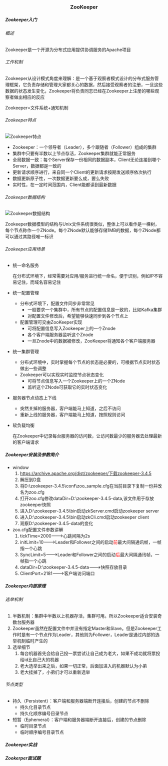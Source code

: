 <center><h3>ZooKeeper</h3></center>

##### Zookeeper入门

###### 概述

Zookeeper是一个开源为分布式应用提供协调服务的Apache项目

###### 工作机制

Zookeeper从设计模式角度来理解：是一个基于观察者模式设计的分布式服务管理框架，它负责存储和管理大家都关心的数据，然后接受观察者的注册，一旦这些数据的状态发生变化，Zookeeper将负责同志已经在Zookeeper上注册的哪些观察者做出相应的反应

Zookeeper=文件系统+通知机制

###### Zookeeper特点

![Zookeeper特点](D:\02_个人文档\照片\Zookeeper特点.PNG)

* Zookeeper：一个领导者（Leader），多个跟随者（Follower）组成的集群
* 集群中只要有半数以上节点存活，Zookeeper集群就能正常服务
* 全局数据一致：每个Server保存一份相同的数据副本，Client无论连接到哪个Server，数据都是一致的
* 更新请求顺序进行，来自同一个Client的更新请求按期发送顺序依次执行
* 数据更新原子性，一次数据更新要么成，要么失败
* 实时性，在一定时间范围内，Client能都读到最新数据

###### Zookeeper数据结构

![Zookeeper数据结构](D:\02_个人文档\照片\Zookeeper数据结构.PNG)

Zookeeper数据模型的结构与Unix文件系统很类似，整体上可以看作是一棵树，每个节点称作一个ZNode。每个ZNode默认能够存储1MB的数据，每个ZNode都可以通过其路径唯一标识

###### Zookeeper应用场景

* 统一命名服务

  在分布式环境下，经常需要对应用/服务进行统一命名，便于识别，例如IP不容易记住，而域名容易记住

* 统一配置管理

  * 分布式环境下，配置文件同步非常常见
    * 一般要求一个集群中，所有节点的配置信息是一致的，比如Kafka集群
    * 对配置文件修改后，希望能够快速同步到各个节点上
  * 配置管理可交由ZooKeeper实现
    * 可将配置信息写入Zookeeper上的一个Znode
    * 各个客户端服务器监听这个Znode
    * 一旦Znode中的数据被修改，ZooKeeper将通知各个客户端服务器

* 统一集群管理

  * 分布式环境中，实时掌握每个节点的状态是必要的，可根据节点实时状态做出一些调整
  * Zookeeper可以实现实时监控节点状态变化
    * 可将节点信息写入一个Zookeeper上的一个ZNode
    * 监听这个ZNode可获取它的实时状态变化

* 服务器节点动态上下线

  * 突然关掉的服务器，客户端能马上知道，之后不访问
  * 重新上线的服务器，客户端能马上知道，按照规则访问

* 软负载均衡

  在Zookeeper中记录每台服务器的访问数，让访问数最少的服务器去处理最新的客户端请求

##### Zookeeper安装及参数简介

* window
  1. https://archive.apache.org/dist/zookeeper/下载zookeeper-3.4.5
  2. 解压到D盘
  3. 将D:\zookeeper-3.4.5\conf\zoo_sample.cfg在当前目录下复制一份并改名为zoo.cfg
  4. 打开zoo.cfg修改dataDir=D:\\zookeeper-3.4.5-data,该文件用于存放zookeeper快照
  5. 进入D:\zookeeper-3.4.5\bin启动zkServer.cmd启动zookeeper server
  6. 进入D:\zookeeper-3.4.5\bin启动zkCli.cmd启动zookeeper client
  7. 观察D:\zookeeper-3.4.5-data的变化
* zoo.cfg配置文件参数讲解
  1. tickTime=2000--->心跳间隔为2s
  2. initLimit=10--->Leader和Follower之间的启动<font color=red>前</font>最大间隔通讯帧，一帧指一个心跳
  3. SyncLimit=5--->Leader和Follower之间的启动<font color=red>后</font>最大间隔通讯帧，一帧指一个心跳
  4. dataDir=D:\\zookeeper-3.4.5-data--->快照存放目录
  5. ClientPort=2181--->客户端访问端口

##### Zookeeper内部原理

###### 选举机制

1. 半数机制：集群中半数以上机器存活，集群可用。所以Zookeeper适合安装奇数台服务器
2. Zookeeper虽然在配置文件中并没有指定Master和Slave。但是Zookeeper工作时是有一个节点作为Leader，其他则为Follower，Leader是通过内部的选举机制临时产生的
3. 选举细节
   1. 每台机器首先会给自己投一票尝试让自己成为老大，如果不成功就将票投给id比自己大的机器
   2. 老大选举出来之后，如果一切正常，后面加进入的机器默认为小弟
   3. 老大挂掉了，小弟们才可以重新选举

###### 节点类型

* 持久（Persistent）：客户端和服务器端断开连接后，创建的节点不删除
  * 持久化目录节点
  * 持久化顺序编号目录节点
* 短暂（Ephemeral）：客户端和服务器端断开连接后，创建的节点删除
  * 临时目录节点
  * 临时顺序编号目录节点

##### Zookeeper实战





##### Zookerper面试题

